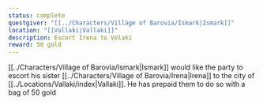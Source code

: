 ```yaml
---
status: complete
questgiver: "[[../Characters/Village of Barovia/Ismark|Ismark]]"
location: "[[Vallaki|Vallaki]]"
description: Escort Irena to Velaki
reward: 50 gold
---
```


[[../Characters/Village of Barovia/Ismark|Ismark]] would like the party to escort his sister [[../Characters/Village of Barovia/Irena|Irena]] to the city of [[../Locations/Vallaki/index|Vallaki]]. He has prepaid them to do so with a bag of 50 gold
